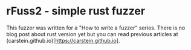 # rFuss2 - simple rust fuzzer

This fuzzer was written for a "How to write a fuzzer" series. There is no blog post about rust version yet but you can read previous articles at (carstein.github.io)[https://carstein.github.io].
